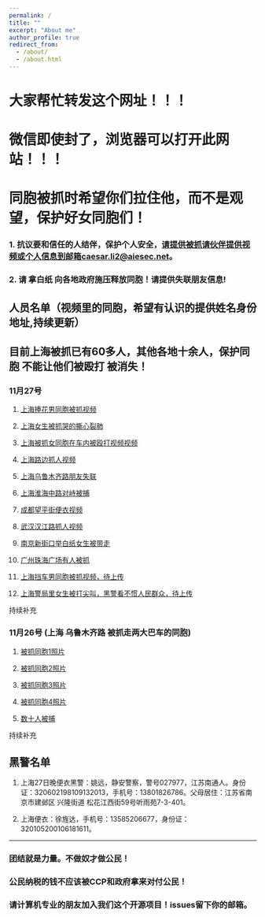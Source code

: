 ```yaml
---
permalink: /
title: ""
excerpt: "About me"
author_profile: true
redirect_from: 
  - /about/
  - /about.html
---
```


# 大家帮忙转发这个网址！！！

# 微信即使封了，浏览器可以打开此网站！！！

# 同胞被抓时希望你们拉住他，而不是观望，保护好女同胞们！



### 1. 抗议要和信任的人结伴，保护个人安全，请提供被抓请伙伴提供视频或个人信息到邮箱caesar.li2@aiesec.net。

### 2. 请 拿白纸 向各地政府施压释放同胞！请提供失联朋友信息!



## 人员名单（视频里的同胞，希望有认识的提供姓名身份地址,持续更新）

## 目前上海被抓已有60多人，其他各地十余人，保护同胞 不能让他们被殴打 被消失！

### 11月27号

1. [上海捧花男同胞被抓视频](https://lovechina-remembertruth.github.io/People/files/people202211271.mp4)

2. [上海女生被抓哭的撕心裂肺](https://lovechina-remembertruth.github.io/People/files/people202211272.mp4)

3. [上海被抓女同胞在车内被殴打视频视频](https://lovechina-remembertruth.github.io/People/files/people202211273.mp4)

5. [上海路边抓人视频](https://lovechina-remembertruth.github.io/People/files/people202211279.mp4)

10. [上海乌鲁木齐路朋友失联](https://lovechina-remembertruth.github.io/People/files/people202211275.jpg)

10. [上海淮海中路对峙被捕](https://lovechina-remembertruth.github.io/People/files/people202211276.jpg)

6. [成都望平街便衣视频](https://lovechina-remembertruth.github.io/People/files/people2022112712.mp4)

7. [武汉汉江路抓人视频](https://lovechina-remembertruth.github.io/People/files/people2022112711.mp4)

8. [南京新街口举白纸女生被带走](https://lovechina-remembertruth.github.io/People/files/people2022112710.mp4)

9. [广州珠海广场有人被抓](https://lovechina-remembertruth.github.io/People/files/people2022112713.mp4)

2. [上海挡车男同胞被抓视频，待上传]()

4. [上海警局里女生被打尖叫，黑警看不惯人民群众，待上传]()

持续补充


### 11月26号 (上海 乌鲁木齐路 被抓走两大巴车的同胞)

1. [被抓同胞1照片](https://lovechina-remembertruth.github.io/People/files/people202211261.jpg)

2. [被抓同胞2照片](https://lovechina-remembertruth.github.io/People/files/people202211262.jpg)

3. [被抓同胞3照片](https://lovechina-remembertruth.github.io/People/files/people202211263.jpg)

4. [被抓同胞4照片](https://lovechina-remembertruth.github.io/People/files/people202211264.jpg)

5. [数十人被捕](https://lovechina-remembertruth.github.io/People/files/people202211265.jpg)

持续补充


## 黑警名单

1. 上海27日晚便衣黑警：姚远，静安警察，警号027977，江苏南通人。身份证：320602198109132013，手机号：13801826786。父母居住：江苏省南京市建邺区 兴隆街道 松花江西街59号听雨苑7-3-401。

2. 上海便衣：徐旌达，手机号：13585206677，身份证：320105200106181611。


<!-- ## 黑警视频
 -->



------

### 团结就是力量。不做奴才做公民！

### 公民纳税的钱不应该被CCP和政府拿来对付公民！

### 请计算机专业的朋友加入我们这个开源项目！issues留下你的邮箱。

